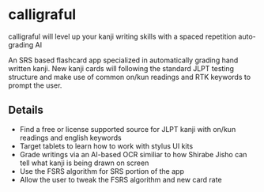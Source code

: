 # calligraful

calligraful will level up your kanji writing skills with a spaced repetition auto-grading AI

An SRS based flashcard app specialized in automatically grading hand written kanji. New kanji cards will following the standard JLPT testing structure and make use of common on/kun readings and RTK keywords to prompt the user.

## Details

- Find a free or license supported source for JLPT kanji with on/kun readings and english keywords
- Target tablets to learn how to work with stylus UI kits
- Grade writings via an AI-based OCR similiar to how Shirabe Jisho can tell what kanji is being drawn on screen
- Use the FSRS algorithm for SRS portion of the app
- Allow the user to tweak the FSRS algorithm and new card rate
